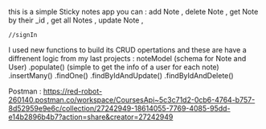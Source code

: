 this is a  simple Sticky notes app
you can :
    add Note ,
    delete Note ,
    get Note by their _id , 
    get all Notes ,
    update Note ,

    //signIn


I used new functions to build its CRUD opertations and these are have a diffrenent logic from my last projects  : 
  noteModel (schema for Note and User) 
  .populate()  (simple to get the info of a user for each note)
  .insertMany()
  .findOne()
  .findByIdAndUpdate()
  .findByIdAndDelete()
  
  
Postman :
https://red-robot-260140.postman.co/workspace/CoursesApi~5c3c71d2-0cb6-4764-b757-8d52959e9e6c/collection/27242949-18614055-7769-4085-95dd-e14b2896b4b7?action=share&creator=27242949
